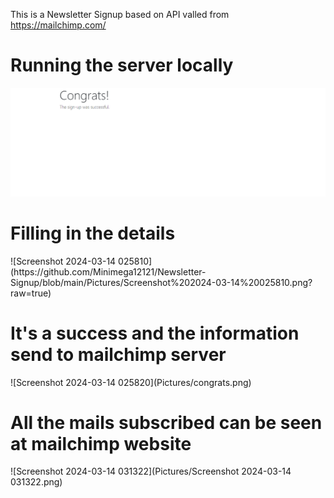 This is a Newsletter Signup based on API valled from https://mailchimp.com/  <Br>
<h1>Running the server locally</h1>
<img src="https://github.com/Minimega12121/Newsletter-Signup/blob/main/Pictures/congrats.png?raw=true">  <Br>
<h1>Filling in the details</h1>
![Screenshot 2024-03-14 025810](https://github.com/Minimega12121/Newsletter-Signup/blob/main/Pictures/Screenshot%202024-03-14%20025810.png?raw=true)  <Br>
<h1>It's a success and the information send to mailchimp server</h1>
![Screenshot 2024-03-14 025820](Pictures/congrats.png)  <Br>
<h1>All the mails subscribed can be seen at mailchimp website</h1>
![Screenshot 2024-03-14 031322](Pictures/Screenshot 2024-03-14 031322.png)   <Br>
